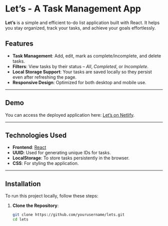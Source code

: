 # Let’s - A Task Management App

**Let’s** is a simple and efficient to-do list application built with React. It helps you stay organized, track your tasks, and achieve your goals effortlessly.

## Features

- **Task Management**: Add, edit, mark as complete/incomplete, and delete tasks.
- **Filters**: View tasks by their status – *All*, *Completed*, or *Incomplete*.
- **Local Storage Support**: Your tasks are saved locally so they persist even after refreshing the page.
- **Responsive Design**: Optimized for both desktop and mobile use.

---

## Demo

You can access the deployed application here: [Let’s on Netlify](https://buddylets.netlify.app/).

---

## Technologies Used

- **Frontend**: [React](https://reactjs.org/)
- **UUID**: Used for generating unique IDs for tasks.
- **LocalStorage**: To store tasks persistently in the browser.
- **CSS**: For styling the application.

---

## Installation

To run this project locally, follow these steps:

1. **Clone the Repository**:
   ```bash
   git clone https://github.com/yourusername/lets.git
   cd lets
